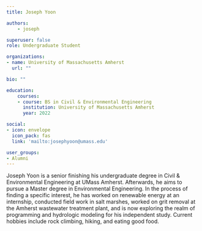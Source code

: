 ```yaml
---
title: Joseph Yoon

authors:
    - joseph

superuser: false
role: Undergraduate Student

organizations:
- name: University of Massachusetts Amherst
  url: ""

bio: ""

education:
    courses:
    - course: BS in Civil & Environmental Engineering
      institution: University of Massachusetts Amherst
      year: 2022

social:
- icon: envelope
  icon_pack: fas
  link: 'mailto:josephyoon@umass.edu'

user_groups:
- Alumni
---
```


Joseph Yoon is a senior finishing his undergraduate degree in Civil & Environmental Engineering at UMass Amherst. Afterwards, he aims to pursue a Master degree in Environmental Engineering. In the process of finding a specific interest, he has worked on renewable energy at an internship, conducted field work in salt marshes, worked on grit removal at the Amherst wastewater treatment plant, and is now exploring the realm of programming and hydrologic modeling for his independent study. Current hobbies include rock climbing, hiking, and eating good food.
